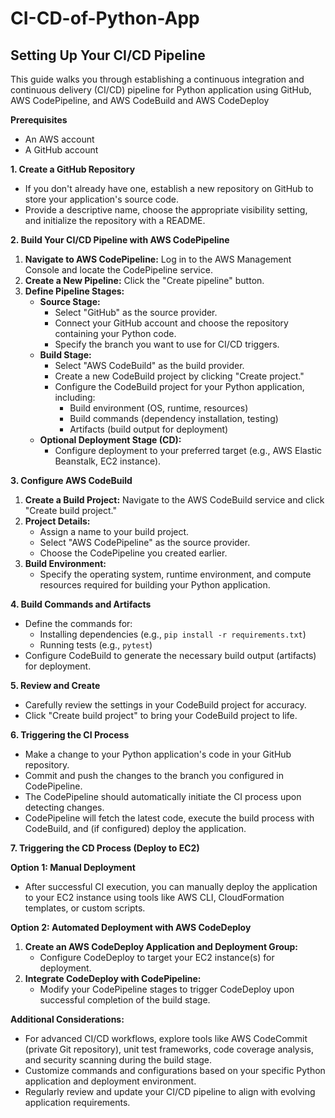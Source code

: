 # CI-CD-of-Python-App

## Setting Up Your CI/CD Pipeline

This guide walks you through establishing a continuous integration and continuous delivery (CI/CD) pipeline for  Python application using GitHub, AWS CodePipeline, and AWS CodeBuild and AWS CodeDeploy

**Prerequisites**

* An AWS account
* A GitHub account

**1. Create a GitHub Repository**

- If you don't already have one, establish a new repository on GitHub to store your application's source code.
- Provide a descriptive name, choose the appropriate visibility setting, and initialize the repository with a README.

**2. Build Your CI/CD Pipeline with AWS CodePipeline**

1. **Navigate to AWS CodePipeline:** Log in to the AWS Management Console and locate the CodePipeline service.
2. **Create a New Pipeline:** Click the "Create pipeline" button.
3. **Define Pipeline Stages:**
   - **Source Stage:**
     - Select "GitHub" as the source provider.
     - Connect your GitHub account and choose the repository containing your Python code.
     - Specify the branch you want to use for CI/CD triggers.
   - **Build Stage:**
     - Select "AWS CodeBuild" as the build provider.
     - Create a new CodeBuild project by clicking "Create project."
     - Configure the CodeBuild project for your Python application, including:
       - Build environment (OS, runtime, resources)
       - Build commands (dependency installation, testing)
       - Artifacts (build output for deployment)
   - **Optional Deployment Stage (CD):**
     - Configure deployment to your preferred target (e.g., AWS Elastic Beanstalk, EC2 instance).

**3. Configure AWS CodeBuild**

1. **Create a Build Project:** Navigate to the AWS CodeBuild service and click "Create build project."
2. **Project Details:**
   - Assign a name to your build project.
   - Select "AWS CodePipeline" as the source provider.
   - Choose the CodePipeline you created earlier.
3. **Build Environment:**
   - Specify the operating system, runtime environment, and compute resources required for building your Python application.

**4. Build Commands and Artifacts**

- Define the commands for:
   - Installing dependencies (e.g., `pip install -r requirements.txt`)
   - Running tests (e.g., `pytest`)
- Configure CodeBuild to generate the necessary build output (artifacts) for deployment.

**5. Review and Create**

- Carefully review the settings in your CodeBuild project for accuracy.
- Click "Create build project" to bring your CodeBuild project to life.

**6. Triggering the CI Process**

- Make a change to your Python application's code in your GitHub repository.
- Commit and push the changes to the branch you configured in CodePipeline.
- The CodePipeline should automatically initiate the CI process upon detecting changes.
- CodePipeline will fetch the latest code, execute the build process with CodeBuild, and (if configured) deploy the application.

**7. Triggering the CD Process (Deploy to EC2)**

**Option 1: Manual Deployment**

- After successful CI execution, you can manually deploy the application to your EC2 instance using tools like AWS CLI, CloudFormation templates, or custom scripts.

**Option 2: Automated Deployment with AWS CodeDeploy**

1. **Create an AWS CodeDeploy Application and Deployment Group:**
   - Configure CodeDeploy to target your EC2 instance(s) for deployment.
2. **Integrate CodeDeploy with CodePipeline:**
   - Modify your CodePipeline stages to trigger CodeDeploy upon successful completion of the build stage.

**Additional Considerations:**

- For advanced CI/CD workflows, explore tools like AWS CodeCommit (private Git repository), unit test frameworks, code coverage analysis, and security scanning during the build stage.
- Customize commands and configurations based on your specific Python application and deployment environment.
- Regularly review and update your CI/CD pipeline to align with evolving application requirements.

